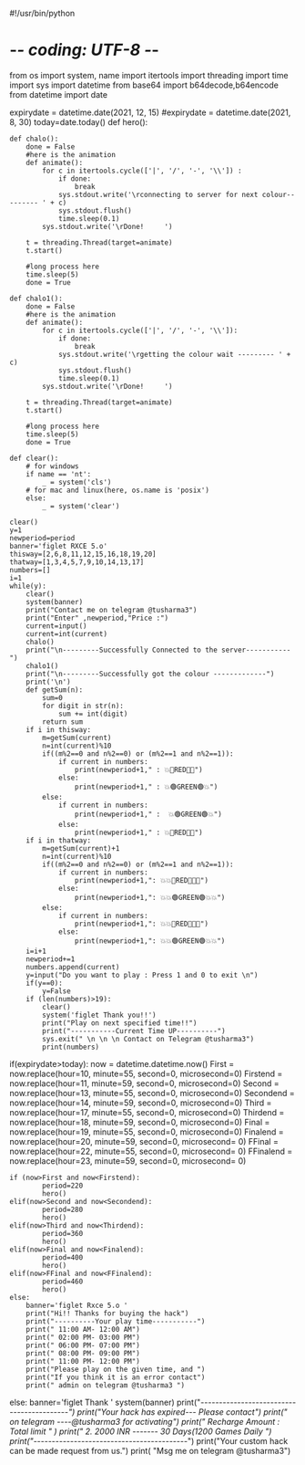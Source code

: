 #!/usr/bin/python
# -*- coding: UTF-8 -*-

from os import system, name
import itertools
import threading
import time
import sys
import datetime
from base64 import b64decode,b64encode
from datetime import date

expirydate = datetime.date(2021, 12, 15)
#expirydate = datetime.date(2021, 8, 30)
today=date.today()
def hero():

    def chalo():
        done = False
        #here is the animation
        def animate():
            for c in itertools.cycle(['|', '/', '-', '\\']) :
                if done:
                    break
                sys.stdout.write('\rconnecting to server for next colour--------- ' + c)
                sys.stdout.flush()
                time.sleep(0.1)
            sys.stdout.write('\rDone!     ')

        t = threading.Thread(target=animate)
        t.start()

        #long process here
        time.sleep(5)
        done = True

    def chalo1():
        done = False
        #here is the animation
        def animate():
            for c in itertools.cycle(['|', '/', '-', '\\']):
                if done:
                    break
                sys.stdout.write('\rgetting the colour wait --------- ' + c)
                sys.stdout.flush()
                time.sleep(0.1)
            sys.stdout.write('\rDone!     ')

        t = threading.Thread(target=animate)
        t.start()

        #long process here
        time.sleep(5)
        done = True

    def clear():
        # for windows
        if name == 'nt':
            _ = system('cls')
        # for mac and linux(here, os.name is 'posix')
        else:
            _ = system('clear')

    clear()
    y=1
    newperiod=period
    banner='figlet RXCE 5.o'
    thisway=[2,6,8,11,12,15,16,18,19,20]
    thatway=[1,3,4,5,7,9,10,14,13,17]
    numbers=[]
    i=1
    while(y):
        clear()
        system(banner)
        print("Contact me on telegram @tusharma3")
        print("Enter" ,newperiod,"Price :")
        current=input()
        current=int(current)
        chalo()
        print("\n---------Successfully Connected to the server-----------")
        chalo1()
        print("\n---------Successfully got the colour -------------")
        print('\n')
        def getSum(n):
            sum=0
            for digit in str(n):
                sum += int(digit)
            return sum
        if i in thisway:
            m=getSum(current)
            n=int(current)%10
            if((m%2==0 and n%2==0) or (m%2==1 and n%2==1)):
                if current in numbers:
                    print(newperiod+1," : 💥🔴RED🔴💥")
                else:
                    print(newperiod+1," : 💥🟢GREEN🟢💥")
            else:
                if current in numbers:
                    print(newperiod+1," :  💥🟢GREEN🟢💥")
                else:
                    print(newperiod+1," : 💥🔴RED🔴💥")
        if i in thatway:
            m=getSum(current)+1
            n=int(current)%10
            if((m%2==0 and n%2==0) or (m%2==1 and n%2==1)):
                if current in numbers:
                    print(newperiod+1,": 💥💥🔴RED🔴💥💥")
                else:
                    print(newperiod+1,": 💥💥🟢GREEN🟢💥💥")
            else:
                if current in numbers:
                    print(newperiod+1,": 💥💥🔴RED🔴💥💥")
                else:
                    print(newperiod+1,": 💥💥🟢GREEN🟢💥💥")
        i=i+1
        newperiod+=1
        numbers.append(current)
        y=input("Do you want to play : Press 1 and 0 to exit \n")
        if(y==0):
            y=False
        if (len(numbers)>19):
            clear()
            system('figlet Thank you!!')
            print("Play on next specified time!!")
            print("-----------Current Time UP----------")
            sys.exit(" \n \n \n Contact on Telegram @tusharma3")
            print(numbers)
  



if(expirydate>today):
    now = datetime.datetime.now()
    First = now.replace(hour=10, minute=55, second=0, microsecond=0)
    Firstend = now.replace(hour=11, minute=59, second=0, microsecond=0)
    Second = now.replace(hour=13, minute=55, second=0, microsecond=0)
    Secondend = now.replace(hour=14, minute=59, second=0, microsecond=0)
    Third = now.replace(hour=17, minute=55, second=0, microsecond=0)
    Thirdend = now.replace(hour=18, minute=59, second=0, microsecond=0)
    Final = now.replace(hour=19, minute=55, second=0, microsecond=0)
    Finalend = now.replace(hour=20, minute=59, second=0, microsecond= 0)
    FFinal = now.replace(hour=22, minute=55, second=0, microsecond= 0)
    FFinalend = now.replace(hour=23, minute=59, second=0, microsecond= 0)

    if (now>First and now<Firstend):
            period=220
            hero()
    elif(now>Second and now<Secondend):
            period=280
            hero()
    elif(now>Third and now<Thirdend):
            period=360
            hero()
    elif(now>Final and now<Finalend):
            period=400
            hero()
    elif(now>FFinal and now<FFinalend):
            period=460
            hero()
    else:
        banner='figlet Rxce 5.o '
        print("Hi!! Thanks for buying the hack")
        print("----------Your play time-----------")
        print(" 11:00 AM- 12:00 AM")
        print(" 02:00 PM- 03:00 PM")
        print(" 06:00 PM- 07:00 PM")
        print(" 08:00 PM- 09:00 PM")
        print(" 11:00 PM- 12:00 PM")
        print("Please play on the given time, and ")
        print("If you think it is an error contact")
        print(" admin on telegram @tusharma3 ")
else:
    banner='figlet Thank '
    system(banner)
    print("*---------*----------*-------------*----------*")
    print("Your hack has expired--- Please contact")
    print(" on telegram ----@tusharma3 for activating")
    print(" Recharge Amount :        Total limit " )
    print(" 2.     2000 INR -------  30 Days(1200 Games Daily ")
    print("*---------*----------*-------------*----------*")
    print("Your custom hack can be made request from us.")
    print( "Msg me on telegram @tusharma3")
